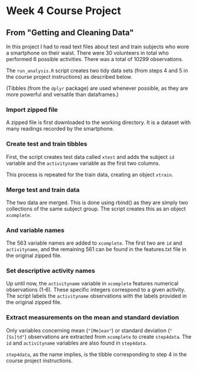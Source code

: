 # Week 4 Course Project
## From "Getting and Cleaning Data"

In this project I had to read text files about test and train subjects who wore a smartphone on their waist. There were 30 volunteers in total who performed 6 possible activities. There was a total of 10299 observations.

The `run_analysis.R` script creates two tidy data sets (from steps 4 and 5 in the course project instructions) as described below.

(Tibbles (from the `dplyr` package) are used whenever possible, as they are more powerful and versatile than dataframes.)

### Import zipped file
A zipped file is first downloaded to the working directory. It is a dataset with many readings recorded by the smartphone.

### Create test and train tibbles
First, the script creates test data called `xtest` and adds the subject `id` variable and the `activityname` variable as the first two columns.  

This process is repeated for the train data, creating an object `xtrain`.

### Merge test and train data
The two data are merged. This is done using rbind() as they are simply two collections of the same subject group. The script creates this as an object `xcomplete`.

### And variable names
The 563 variable names are added to `xcomplete`. The first two are `id` and `activityname`, and the remaining 561 can be found in the features.txt file in the original zipped file.  


### Set descriptive activity names
Up until now, the `activityname` variable in `xcomplete` features numerical observations (1-6). These specific integers correspond to a given activity. The script labels the `activityname` observations with the labels provided in the original zipped file.

### Extract measurements on the mean and standard deviation
Only variables concerning mean (`"[Mm]ean"`) or standard deviation (`"[Ss]td"`) observations are extracted from `xcomplete` to create `step4data`. The `id` and `activityname` variables are also found in `step4data`.  

`step4data`, as the name implies, is the tibble corresponding to step 4 in the course project instructions.